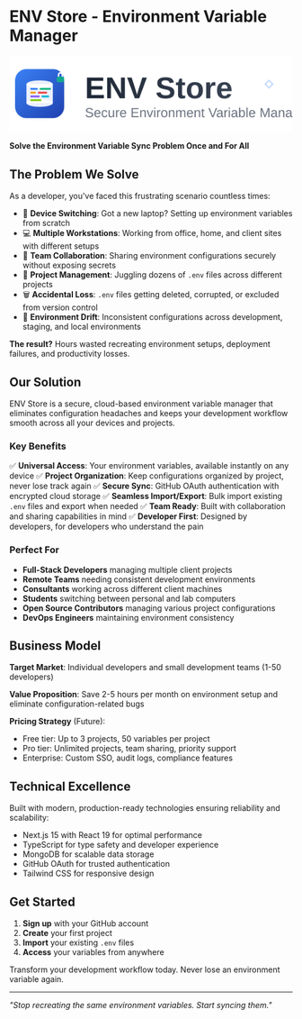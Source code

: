 # ENV Store - Environment Variable Manager

![ENV Store Logo](./public/logo-full.svg)

**Solve the Environment Variable Sync Problem Once and For All**

## The Problem We Solve

As a developer, you've faced this frustrating scenario countless times:

- 🔄 **Device Switching**: Got a new laptop? Setting up environment variables from scratch
- 💻 **Multiple Workstations**: Working from office, home, and client sites with different setups
- 🤝 **Team Collaboration**: Sharing environment configurations securely without exposing secrets
- 📁 **Project Management**: Juggling dozens of `.env` files across different projects
- 🗑️ **Accidental Loss**: `.env` files getting deleted, corrupted, or excluded from version control
- 🔧 **Environment Drift**: Inconsistent configurations across development, staging, and local environments

**The result?** Hours wasted recreating environment setups, deployment failures, and productivity losses.

## Our Solution

ENV Store is a secure, cloud-based environment variable manager that eliminates configuration headaches and keeps your development workflow smooth across all your devices and projects.

### Key Benefits

✅ **Universal Access**: Your environment variables, available instantly on any device
✅ **Project Organization**: Keep configurations organized by project, never lose track again
✅ **Secure Sync**: GitHub OAuth authentication with encrypted cloud storage
✅ **Seamless Import/Export**: Bulk import existing `.env` files and export when needed
✅ **Team Ready**: Built with collaboration and sharing capabilities in mind
✅ **Developer First**: Designed by developers, for developers who understand the pain

### Perfect For

- **Full-Stack Developers** managing multiple client projects
- **Remote Teams** needing consistent development environments
- **Consultants** working across different client machines
- **Students** switching between personal and lab computers
- **Open Source Contributors** managing various project configurations
- **DevOps Engineers** maintaining environment consistency

## Business Model

**Target Market**: Individual developers and small development teams (1-50 developers)

**Value Proposition**: Save 2-5 hours per month on environment setup and eliminate configuration-related bugs

**Pricing Strategy** (Future):
- Free tier: Up to 3 projects, 50 variables per project
- Pro tier: Unlimited projects, team sharing, priority support
- Enterprise: Custom SSO, audit logs, compliance features

## Technical Excellence

Built with modern, production-ready technologies ensuring reliability and scalability:
- Next.js 15 with React 19 for optimal performance
- TypeScript for type safety and developer experience
- MongoDB for scalable data storage
- GitHub OAuth for trusted authentication
- Tailwind CSS for responsive design

## Get Started

1. **Sign up** with your GitHub account
2. **Create** your first project
3. **Import** your existing `.env` files
4. **Access** your variables from anywhere

Transform your development workflow today. Never lose an environment variable again.

---

*"Stop recreating the same environment variables. Start syncing them."*
